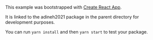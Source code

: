 This example was bootstrapped with [Create React App](https://github.com/facebook/create-react-app).

It is linked to the adineh2021 package in the parent directory for development purposes.

You can run `yarn install` and then `yarn start` to test your package.
